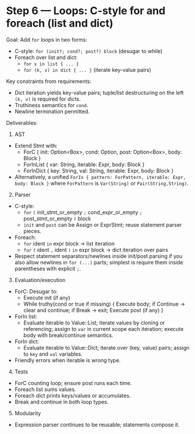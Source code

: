 # Step 6 — Loops: C-style for and foreach (list and dict)

Goal: Add `for` loops in two forms:
- C-style: `for (init?; cond?; post?) block` (desugar to while)
- Foreach over list and dict:
  - `for x in list { ... }`
  - `for (k, v) in dict { ... }` (iterate key-value pairs)

Key constraints from requirements:
- Dict iteration yields key-value pairs; tuple/list destructuring on the left `(k, v)` is required for dicts.
- Truthiness semantics for `cond`.
- Newline termination permitted.

Deliverables:
1) AST
- Extend Stmt with:
  - ForC { init: Option<Box<Stmt>>, cond: Option<Expr>, post: Option<Box<Stmt>>, body: Block }
  - ForInList { var: String, iterable: Expr, body: Block }
  - ForInDict { key: String, val: String, iterable: Expr, body: Block }
- Alternatively, a unified `ForIn { pattern: ForPattern, iterable: Expr, body: Block }` where `ForPattern` is `Var(String)` or `Pair(String,String)`.

2) Parser
- C-style:
  - `for` `(` init_stmt_or_empty `;` cond_expr_or_empty `;` post_stmt_or_empty `)` block
  - `init` and `post` can be Assign or ExprStmt; reuse statement parser pieces.
- Foreach:
  - `for` ident `in` expr block  → list iteration
  - `for` `(` ident `,` ident `)` `in` expr block → dict iteration over pairs
- Respect statement separators/newlines inside init/post parsing if you also allow newlines in `for (...)` parts; simplest is require them inside parentheses with explicit `;`.

3) Evaluation/execution
- ForC: Desugar to:
  - Execute init (if any)
  - While truthy(cond or true if missing) {
      Execute body; if Continue → clear and continue; if Break → exit;
      Execute post (if any)
    }
- ForIn list:
  - Evaluate iterable to Value::List; iterate values by cloning or referencing; assign to `var` in current scope each iteration; execute body with break/continue semantics.
- ForIn dict:
  - Evaluate iterable to Value::Dict; iterate over (key, value) pairs; assign to `key` and `val` variables.
- Friendly errors when iterable is wrong type.

4) Tests
- ForC counting loop; ensure post runs each time.
- Foreach list sums values.
- Foreach dict prints keys/values or accumulates.
- Break and continue in both loop types.

5) Modularity
- Expression parser continues to be reusable; statements compose it.
